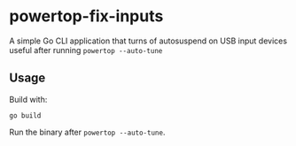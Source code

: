 # powertop-fix-inputs
A simple Go CLI application that turns of autosuspend on USB input devices
useful after running `powertop --auto-tune`

## Usage

Build with:
```
go build
```

Run the binary after `powertop --auto-tune`.
